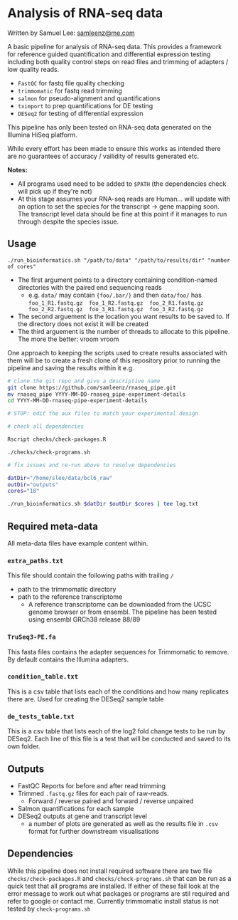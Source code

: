 # Analysis of RNA-seq data

Written by Samuel Lee: samleenz@me.com

A basic pipeline for analysis of RNA-seq data. This provides a framework for reference guided quantification and differential expression testing including both quality control steps on read files and trimming of adapters / low quality reads.

* `FastQC` for fastq file quality checking
* `trimmomatic` for fastq read trimming
* `salmon` for pseudo-alignment and quantifications
* `tximport` to prep quantifications for DE testing
* `DESeq2` for testing of differential expression

 This pipeline has only been tested on RNA-seq data generated on the Illumina HiSeq platform.

While every effort has been made to ensure this works as intended there are no guarantees of accuracy / vailidity of results generated etc.

**Notes:**

* All programs used need to be added to `$PATH` (the dependencies check will pick up if they're not)
* At this stage assumes your RNA-seq reads are Human... will update with an option to set the species for the transcript -> gene mapping soon. The transcript level data should be fine at this point if it manages to run through despite the species issue.

## Usage

`./run_bioinformatics.sh "/path/to/data" "/path/to/results/dir" "number of cores"`

* The first argument points to a directory containing condition-named directories with the paired end sequencing reads
    * e.g. `data/` may contain `{foo/,bar/}` and then `data/foo/` has `foo_1_R1.fastq.gz  foo_1_R2.fastq.gz  foo_2_R1.fastq.gz  foo_2_R2.fastq.gz  foo_3_R1.fastq.gz  foo_3_R2.fastq.gz`
* The second arguement is the location you want results to be saved to. If the directory does not exist it will be created
* The third arguement is the number of threads to allocate to this pipeline. The more the better: vroom vroom

One approach to keeping the scripts used to create results associated with them will be to create a fresh clone of this repository prior to running the pipeline and saving the results within it e.g.

```bash
# clone the git repo and give a descriptive name
git clone https://github.com/samleenz/rnaseq_pipe.git
mv rnaseq_pipe YYYY-MM-DD-rnaseq_pipe-experiment-details
cd YYYY-MM-DD-rnaseq-pipe-experiment-details

# STOP: edit the aux files to match your experimental design

# check all dependencies

Rscript checks/check-packages.R

./checks/check-programs.sh

# fix issues and re-run above to resolve dependencies

datDir="/home/slee/data/bcl6_raw"
outDir="outputs"
cores="18"

./run_bioinformatics.sh $datDir $outDir $cores | tee log.txt
```


## Required meta-data

All meta-data files have example content within.

### `extra_paths.txt`

This file should contain the following paths with trailing `/`

* path to the trimmomatic directory
* path to the reference transcriptome
    *  A reference transcriptome can be downloaded from the UCSC genome browser or from ensembl. The pipeline has been tested using ensembl GRCh38 release 88/89

### `TruSeq3-PE.fa`

This fasta files contains the adapter sequences for Trimmomatic to remove. By default contains the Illumina adapters.

### `condition_table.txt`

This is a csv table that lists each of the conditions and how many replicates there are. Used for creating the DESeq2 sample table

### `de_tests_table.txt`

This is a csv table that lists each of the log2 fold change tests to be run by DESeq2. Each line of this file is a test that will be conducted and saved to its own folder.


## Outputs

* FastQC Reports for before and after read trimming
* Trimmed `.fastq.gz` files for each pair of raw-reads.
    * Forward / reverse paired and forward / reverse unpaired
* Salmon quantifications for each sample
* DESeq2 outputs at gene and transcript level
    * a number of plots are generated as well as the results file in `.csv` format for further downstream visualisations


## Dependencies

While this pipeline does not install required software there are two file `checks/check-packages.R` and `checks/check-programs.sh` that can be run as a quick test that all programs are installed. If either of these fail look at the error message to work out what packages or programs are stil required and refer to google or contact me. Currently trimmomatic install status is not tested by `check-programs.sh`
